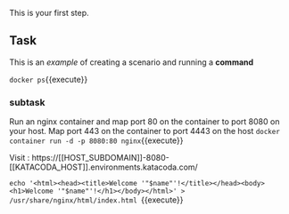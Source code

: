 This is your first step.

## Task

This is an _example_ of creating a scenario and running a **command**

`docker ps`{{execute}}

### subtask


Run an nginx container and map port 80 on the container to port 8080 on your host. Map port 443 on the container to port 4443 on the host
`docker container run -d -p 8080:80 nginx`{{execute}}

 Visit : https://[[HOST_SUBDOMAIN]]-8080-[[KATACODA_HOST]].environments.katacoda.com/


`echo '<html><head><title>Welcome '"$name"'!</title></head><body><h1>Welcome '"$name"'!</h1></body></html>' > /usr/share/nginx/html/index.html `{{execute}}
